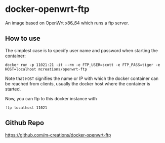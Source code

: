 docker-openwrt-ftp
===================

An image based on OpenWrt x86_64 which runs a ftp server.

How to use
----------

The simplest case is to specify user name and password when starting
the container:

```
docker run -p 11021:21 -it --rm -e FTP_USER=scott -e FTP_PASS=tiger -e HOST=localhost mcreations/openwrt-ftp
```

Note that ```HOST``` signifies the name or IP with which the docker
container can be reached from clients, usually the docker host where
the container is started.

Now, you can ftp to this docker instance with

```
ftp localhost 11021
```

Github Repo
-----------

https://github.com/m-creations/docker-openwrt-ftp
